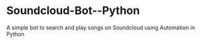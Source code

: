 # Soundcloud-Bot--Python
A simple bot to search and play songs on Soundcloud using Automation in Python
